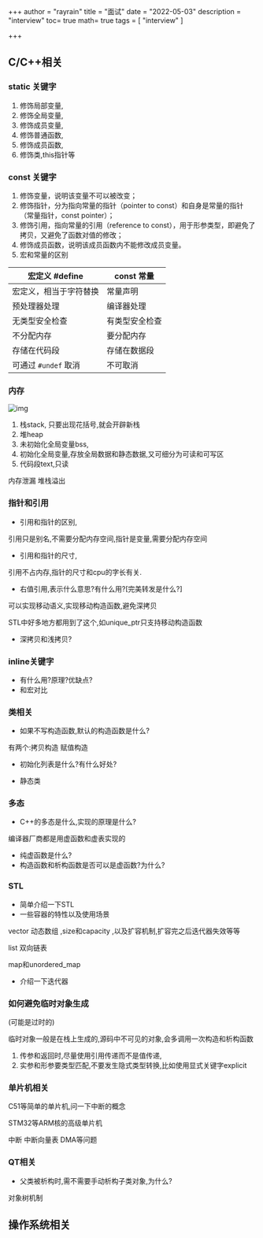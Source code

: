 +++
author = "rayrain"
title = "面试"
date = "2022-05-03"
description = "interview"
toc= true
math= true
tags = [
    "interview"
]

+++

## C/C++相关

### static 关键字

1. 修饰局部变量,
2. 修饰全局变量,
3. 修饰成员变量,
4. 修饰普通函数,
5. 修饰成员函数,
6. 修饰类,this指针等

### const 关键字

1. 修饰变量，说明该变量不可以被改变；
2. 修饰指针，分为指向常量的指针（pointer to const）和自身是常量的指针（常量指针，const pointer）；
3. 修饰引用，指向常量的引用（reference to const），用于形参类型，即避免了拷贝，又避免了函数对值的修改；
4. 修饰成员函数，说明该成员函数内不能修改成员变量。
5. 宏和常量的区别

| 宏定义 #define         | const 常量     |
| ---------------------- | -------------- |
| 宏定义，相当于字符替换 | 常量声明       |
| 预处理器处理           | 编译器处理     |
| 无类型安全检查         | 有类型安全检查 |
| 不分配内存             | 要分配内存     |
| 存储在代码段           | 存储在数据段   |
| 可通过 `#undef` 取消   | 不可取消       |

### 内存

![img](https://media.geeksforgeeks.org/wp-content/uploads/memoryLayoutC.jpg)

1. 栈stack,  只要出现花括号,就会开辟新栈
2. 堆heap
3. 未初始化全局变量bss,
4. 初始化全局变量,存放全局数据和静态数据,又可细分为可读和可写区
5. 代码段text,只读

内存泄漏 堆栈溢出

### 指针和引用

- 引用和指针的区别,

引用只是别名,不需要分配内存空间,指针是变量,需要分配内存空间

- 引用和指针的尺寸,

引用不占内存,指针的尺寸和cpu的字长有关.

- 右值引用,表示什么意思?有什么用?[完美转发是什么?]

可以实现移动语义,实现移动构造函数,避免深拷贝

STL中好多地方都用到了这个,如unique_ptr只支持移动构造函数

- 深拷贝和浅拷贝?

### inline关键字

- 有什么用?原理?优缺点?
- 和宏对比

### 类相关

- 如果不写构造函数,默认的构造函数是什么?

有两个:拷贝构造 赋值构造

- 初始化列表是什么?有什么好处?

- 静态类

### 多态

- C++的多态是什么,实现的原理是什么?

编译器厂商都是用虚函数和虚表实现的

- 纯虚函数是什么?
- 构造函数和析构函数是否可以是虚函数?为什么?



### STL

- 简单介绍一下STL
- 一些容器的特性以及使用场景

vector 动态数组 ,size和capacity ,以及扩容机制,扩容完之后迭代器失效等等

list 双向链表

map和unordered_map

- 介绍一下迭代器



### 如何避免临时对象生成

(可能是过时的)

临时对象一般是在栈上生成的,源码中不可见的对象,会多调用一次构造和析构函数

1. 传参和返回时,尽量使用引用传递而不是值传递, 
2. 实参和形参要类型匹配,不要发生隐式类型转换,比如使用显式关键字explicit





### 单片机相关

C51等简单的单片机,问一下中断的概念

STM32等ARM核的高级单片机

中断 中断向量表 DMA等问题



### QT相关

- 父类被析构时,需不需要手动析构子类对象,为什么?

对象树机制





## 操作系统相关

